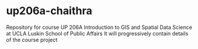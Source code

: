 # up206a-chaithra
Repository for course UP 206A Introduction to GIS and Spatial Data Science at UCLA Luskin School of Public Affairs
It will progressively contain details of the course project
